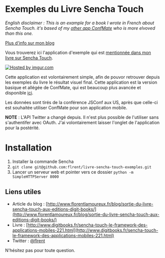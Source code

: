 # Exemples du Livre Sencha Touch
*English disclaimer : This is an example for a book I wrote in French about Sencha Touch. it's based of my [other app ConfMate](https://github.com/flrent/ConfMate) who is more elvoved than this one.*


[Plus d'info sur mon blog](http://www.florentlamoureux.fr/blog/sortie-du-livre-sencha-touch-aux-editions-digit-books/)

Vous trouverez ici l'application d'exemple qui est [mentionnée dans mon livre sur Sencha Touch](http://www.digitbooks.fr/sencha-touch-le-framework-des-applications-mobiles-221.html). 

<a href="http://imgur.com/PJXBe5R"><img src="http://i.imgur.com/PJXBe5R.png" title="Hosted by imgur.com" /></a>

Cette application est volontairement simple, afin de pouvor retrouver depuis les exemples du livre le résultat visuel final.
Cette application est la version basique et allégée de ConfMate, qui est beaucoup plus avancée et disponible [ici](https://github.com/flrent/ConfMate).

Les données sont tirés de la conférence JSConf aux US, après que celle-ci est souhaitée utiliser ConfMate pour son application mobile. 

**NOTE** : L'API Twitter a changé depuis. Il n'est plus possible de l'utiliser sans s'authentifer avec OAuth. J'ai volontairement laisser l'onglet de l'application pour la postérité.

# Installation

1. Installer la commande Sencha
2. `git clone git@github.com:flrent/livre-sencha-touch-exemples.git`
3. Lancer un serveur web et pointer vers ce dossier `python -m SimpleHTTPServer 8000`

## Liens utiles
- Article du blog : [http://www.florentlamoureux.fr/blog/sortie-du-livre-sencha-touch-aux-editions-digit-books/](http://www.florentlamoureux.fr/blog/sortie-du-livre-sencha-touch-aux-editions-digit-books/)
- Livre : [http://www.digitbooks.fr/sencha-touch-le-framework-des-applications-mobiles-221.html](http://www.digitbooks.fr/sencha-touch-le-framework-des-applications-mobiles-221.html)
- Twitter : [@flrent](http://twitter.com/flrent)

N'hésitez pas pour toute question.
